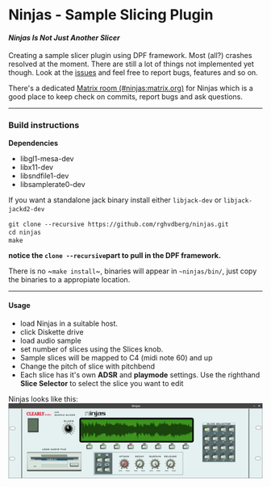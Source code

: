 # Ninjas - Sample Slicing Plugin
#### *Ninjas Is Not Just Another Slicer*

Creating a sample slicer plugin using DPF framework.
Most (all?) crashes resolved at the moment. There are still a lot of things not implemented yet though.
Look at the [issues](https://github.com/rghvdberg/ninjas/issues) and feel free to report bugs, features and so on.

There's a dedicated [Matrix room (#ninjas:matrix.org)](https://riot.im/app/#/room/#ninjas:matrix.org) for Ninjas which is a good place to keep check on commits, report bugs and ask questions.

***

### Build instructions

**Dependencies**

+  libgl1-mesa-dev 
+  libx11-dev
+  libsndfile1-dev
+  libsamplerate0-dev

If you want a standalone jack binary install either `libjack-dev` or `libjack-jackd2-dev`

```
git clone --recursive https://github.com/rghvdberg/ninjas.git
cd ninjas
make
```
**notice the `clone --recursive`part to pull in the DPF framework.**

There is no ~`make install`~, binaries will appear in `~ninjas/bin/`, just copy the binaries to a appropiate location.

***

#### Usage
+ load Ninjas in a suitable host.
+ click Diskette drive
+ load audio sample
+ set number of slices using the Slices knob.
+ Sample slices will be mapped to C4 (midi note 60) and up
+ Change the pitch of slice with pitchbend
+ Each slice has it's own **ADSR** and **playmode** settings. Use the righthand **Slice Selector** to select the slice you want to edit

Ninjas looks like this:
![](https://github.com/rghvdberg/ninjas/blob/master/plugins/Ninjas/Art%20working%20directory/ninjas_current_ui.png)
